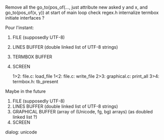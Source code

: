 Remove all the go_to(pos_of(..., just attribute new asked y and x, and go_to(pos_of(x, y)) at start of main loop
check regex.h
internalize termbox
initiate interfaces ?



Pour l'instant:
1. FILE (supposedly UTF-8)
2. LINES BUFFER (double linked list of UTF-8 strings)
3. TERMBOX BUFFER
4. SCREEN

    1>2: file.c: load_file
    1<2: file.c: write_file
    2>3: graphical.c: print_all
    3>4: termbox.h: tb_present

Maybe in the future
1. FILE (supposedly UTF-8)
2. LINES BUFFER (double linked list of UTF-8 strings)
3. GRAPHICAL BUFFER (array of (Unicode, fg, bg) arrays) (as doubled linked list ?)
4. SCREEN

dialog: unicode
